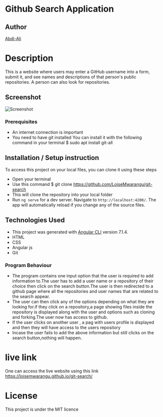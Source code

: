 # Github Search Application

## Author

[Abdi-Ali](https://github.com/Abdi-Ali33)

# Description

This is a website where users may enter a GitHub username into a form, submit it, and see names and descriptions of that person's public repositories. A person can also look for repositories.

## Screenshot

![Screenshot](./src/assets/screenshot.png)

### Prerequisites

- An internet connection is important
- You need to have git installed You can install it with the following command in your terminal $ sudo apt install git-all

## Installation / Setup instruction

To access this project on your local files, you can clone it using these steps

- Open your terminal
- Use this command $ git clone https://github.com/LoiseMwarangu/git-search
- This will clone the repository into your local folder
- Run `ng serve` for a dev server. Navigate to `http://localhost:4200/`. The app will automatically reload if you change any of the source files.

## Technologies Used

- This project was generated with [Angular CLI](https://github.com/angular/angular-cli) version 7.1.4.
- HTML
- CSS
- Angular js
- Git

### Program Behaviour

- The program contains one input option that the user is required to add information to.The user has to add a user name or a repository of their choice then click on the search button.The user is then redirected to a github page where all the repositories and user names that are related to the search appear.
- The user can then click any of the options depending on what they are looking for.if they click on a repository,a page showing files inside the repository is displayed along with the user and options such as cloning and forking.The user now has access to github.
- If the user clicks on another user , a pag with users profile is displayed and then they will have access to the users repository
- Incase the user fails to add the above information but still clicks on the search button,nothing will happen.

# live link

One can access the live website using this link https://loisemwarangu.github.io/git-search/

# License

This project is under the MIT licence

